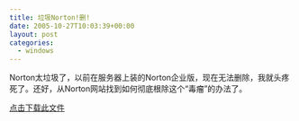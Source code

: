 ```yaml
---
title: 垃圾Norton!删!
date: 2005-10-27T10:03:39+00:00
layout: post
categories:
  - windows
---
```

Norton太垃圾了，以前在服务器上装的Norton企业版，现在无法删除，我就头疼死了。还好，从Norton网站找到如何彻底根除这个“毒瘤”的办法了。

[点击下载此文件](attachments/month_0510/d2005102618310.txt)
